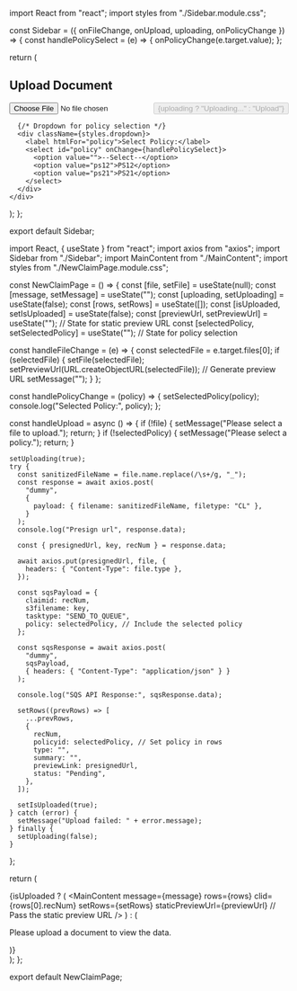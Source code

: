import React from "react";
import styles from "./Sidebar.module.css";

const Sidebar = ({ onFileChange, onUpload, uploading, onPolicyChange }) => {
  const handlePolicySelect = (e) => {
    onPolicyChange(e.target.value);
  };

  return (
    <div className={styles.sidebar}>
      <h2>Upload Document</h2>
      <input type="file" onChange={onFileChange} />
      <button onClick={onUpload} disabled={uploading}>
        {uploading ? "Uploading..." : "Upload"}
      </button>

      {/* Dropdown for policy selection */}
      <div className={styles.dropdown}>
        <label htmlFor="policy">Select Policy:</label>
        <select id="policy" onChange={handlePolicySelect}>
          <option value="">--Select--</option>
          <option value="ps12">PS12</option>
          <option value="ps21">PS21</option>
        </select>
      </div>
    </div>
  );
};

export default Sidebar;




import React, { useState } from "react";
import axios from "axios";
import Sidebar from "./Sidebar";
import MainContent from "./MainContent";
import styles from "./NewClaimPage.module.css";

const NewClaimPage = () => {
  const [file, setFile] = useState(null);
  const [message, setMessage] = useState("");
  const [uploading, setUploading] = useState(false);
  const [rows, setRows] = useState([]);
  const [isUploaded, setIsUploaded] = useState(false);
  const [previewUrl, setPreviewUrl] = useState(""); // State for static preview URL
  const [selectedPolicy, setSelectedPolicy] = useState(""); // State for policy selection

  const handleFileChange = (e) => {
    const selectedFile = e.target.files[0];
    if (selectedFile) {
      setFile(selectedFile);
      setPreviewUrl(URL.createObjectURL(selectedFile)); // Generate preview URL
      setMessage("");
    }
  };

  const handlePolicyChange = (policy) => {
    setSelectedPolicy(policy);
    console.log("Selected Policy:", policy);
  };

  const handleUpload = async () => {
    if (!file) {
      setMessage("Please select a file to upload.");
      return;
    }
    if (!selectedPolicy) {
      setMessage("Please select a policy.");
      return;
    }

    setUploading(true);
    try {
      const sanitizedFileName = file.name.replace(/\s+/g, "_");
      const response = await axios.post(
        "dummy",
        {
          payload: { filename: sanitizedFileName, filetype: "CL" },
        }
      );
      console.log("Presign url", response.data);

      const { presignedUrl, key, recNum } = response.data;

      await axios.put(presignedUrl, file, {
        headers: { "Content-Type": file.type },
      });

      const sqsPayload = {
        claimid: recNum,
        s3filename: key,
        tasktype: "SEND_TO_QUEUE",
        policy: selectedPolicy, // Include the selected policy
      };

      const sqsResponse = await axios.post(
        "dummy",
        sqsPayload,
        { headers: { "Content-Type": "application/json" } }
      );

      console.log("SQS API Response:", sqsResponse.data);

      setRows((prevRows) => [
        ...prevRows,
        {
          recNum,
          policyid: selectedPolicy, // Set policy in rows
          type: "",
          summary: "",
          previewLink: presignedUrl,
          status: "Pending",
        },
      ]);

      setIsUploaded(true);
    } catch (error) {
      setMessage("Upload failed: " + error.message);
    } finally {
      setUploading(false);
    }
  };

  return (
    <div className={styles.container}>
      <div className={styles.sidebar}>
        <Sidebar
          onFileChange={handleFileChange}
          onUpload={handleUpload}
          uploading={uploading}
          onPolicyChange={handlePolicyChange}
        />
      </div>
      <div className={styles.mainContent}>
        {isUploaded ? (
          <MainContent 
            message={message} 
            rows={rows} 
            clid={rows[0].recNum}
            setRows={setRows} 
            staticPreviewUrl={previewUrl} // Pass the static preview URL
          />
        ) : (
          <p className={styles.infoMessage}>
            Please upload a document to view the data.
          </p>
        )}
      </div>
    </div>
  );
};

export default NewClaimPage;
